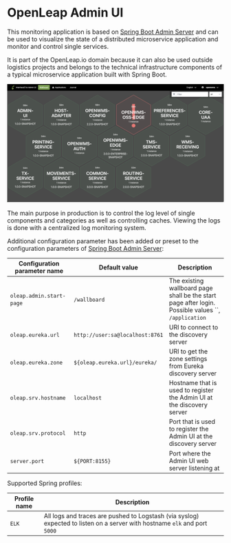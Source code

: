 # OpenLeap Admin UI
This monitoring application is based on [Spring Boot Admin Server](https://github.com/codecentric/spring-boot-admin) and can be used to 
visualize the state of a distributed microservice application and monitor and control single services.

It is part of the OpenLeap.io domain because it can also be used outside logistics projects and belongs to the technical infrastructure
components of a typical microservice application built with Spring Boot.

![overview][1]

The main purpose in production is to control the log level of single components and categories as well as controlling caches. Viewing the
logs is done with a centralized log monitoring system.

Additional configuration parameter has been added or preset to the configuration parameters of [Spring Boot Admin Server](https://github.com/codecentric/spring-boot-admin):

| Configuration parameter name | Default value | Description |
|------------------------------| ----- | ----- |
| `oleap.admin.start-page`     | `/wallboard` | The existing wallboard page shall be the start page after login. Possible values ``, `/application` |
| `oleap.eureka.url`            | `http://user:sa@localhost:8761` | URI to connect to the discovery server |
| `oleap.eureka.zone`           | `${oleap.eureka.url}/eureka/` | URI to get the zone settings from Eureka discovery server |
| `oleap.srv.hostname`          | `localhost` | Hostname that is used to register the Admin UI at the discovery server |
| `oleap.srv.protocol`          | `http` | Port that is used to register the Admin UI at the discovery server |
| `server.port`                | `${PORT:8155}` | Port where the Admin UI web server listening at |

Supported Spring profiles:

| Profile name | Description                                                                                                                 |
| ------------ |-----------------------------------------------------------------------------------------------------------------------------|
| `ELK` | All logs and traces are pushed to Logstash (via syslog) expected to listen on a server with hostname `elk` and port `5000`  | 

[1]: src/site/resources/overview.png
